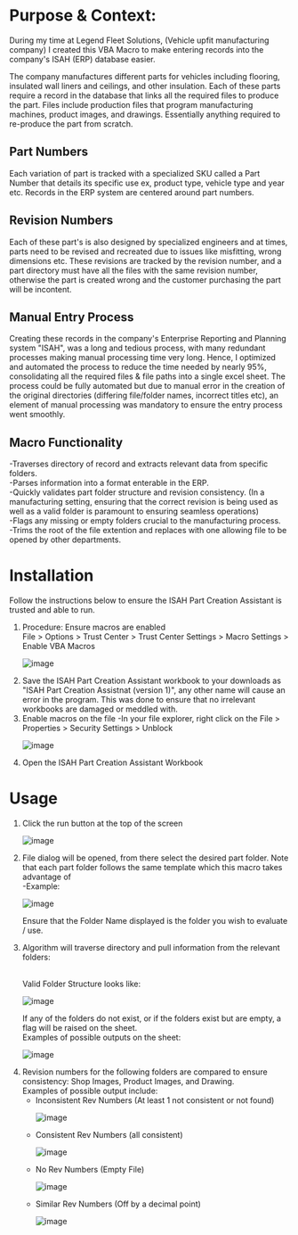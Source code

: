 <h1>Purpose & Context:</h1> 
During my time at Legend Fleet Solutions, (Vehicle upfit manufacturing company) I created this <bold>VBA Macro</bold> to make entering records into the company's ISAH (ERP) database easier.

The company manufactures different <bold>parts</bold> for vehicles including flooring, insulated wall liners and ceilings, and other insulation. Each of these parts require a record in the database that links all the required files to produce the part. Files include production files that program manufacturing machines, product images, and drawings. Essentially anything required to re-produce the part from scratch. 

<h2>Part Numbers</h2>
Each variation of part is tracked with a specialized SKU called a Part Number that details its specific use ex, product type, vehicle type and year etc. Records in the ERP system are centered around part numbers.

<h2>Revision Numbers</h2>
Each of these part's is also designed by specialized engineers and at times, parts need to be revised and recreated due to issues like misfitting, wrong dimensions etc. These revisions are tracked by the revision number, and a part directory must have all the files with the same revision number, otherwise the part is created wrong and the customer purchasing the part will be incontent.

<h2>Manual Entry Process</h2>
Creating these records in the company's Enterprise Reporting and Planning system "ISAH", was a long and tedious process, with many redundant processes making manual processing time very long. Hence, I optimized and automated the process to reduce the time needed by nearly 95%, consolidating all the required files & file paths into a single excel sheet. The process could be fully automated but due to manual error in the creation of the original directories (differing file/folder names, incorrect titles etc), an element of manual processing was mandatory to ensure the entry process went smoothly.

<h2>Macro Functionality</h2>
-Traverses directory of record and extracts relevant data from specific folders.<br>
-Parses information into a format enterable in the ERP. <br>
-Quickly validates part folder structure and revision consistency. (In a manufacturing setting, ensuring that the correct revision is being used as well as a valid folder is paramount to ensuring seamless operations) <br>
-Flags any missing or empty folders crucial to the manufacturing process. <br>
-Trims the root of the file extention and replaces with one allowing file to be opened by other departments.



<h1>Installation</h1>

Follow the instructions below to ensure the ISAH Part Creation Assistant is trusted and able to run.
<ol type="1">
<li>Procedure: Ensure macros are enabled</li>
File > Options > Trust Center > Trust Center Settings > Macro Settings > Enable VBA Macros

![image](https://github.com/user-attachments/assets/0a1d1744-580c-4742-821a-c6f8783321b6)

<li>Save the ISAH Part Creation Assistant workbook to your downloads as "ISAH Part Creation Assistnat (version 1)", any other name will cause an error in the program. This was done to ensure that no irrelevant workbooks are damaged or meddled with.</li>
<li>Enable macros on the file
   -In your file explorer, right click on the File > Properties > Security Settings > Unblock </li>
   
![image](https://github.com/user-attachments/assets/a943ae4f-c016-4c15-b7dc-a371787540a2)


<li>Open the ISAH Part Creation Assistant Workbook</li>
</ol>

<h1>Usage</h1>

<ol type="1">
<li>Click the run button at the top of the screen<br>
   
![image](https://github.com/user-attachments/assets/a69332e2-65f3-4e33-b1c6-9dccf7230470)
</li>
<li>File dialog will be opened, from there select the desired part folder. Note that each part folder follows the same template which this macro takes advantage of<br>
   -Example: 
   
   ![image](https://github.com/user-attachments/assets/d1196213-9c9e-42e2-b295-c0cc6c1ab0c0)

  Ensure that the Folder Name displayed is the folder you wish to evaluate / use. 

</li>
<li> Algorithm will traverse directory and pull information from the relevant folders:<br>
<br>
      
Valid Folder Structure looks like:
   
![image](https://github.com/user-attachments/assets/47631b87-98c8-4e28-b059-0d086ec41478)

If any of the folders do not exist, or if the folders exist but are empty, a flag will be raised on the sheet.<br>
Examples of possible outputs on the sheet:

![image](https://github.com/user-attachments/assets/8f11b883-152b-4629-ad8e-597dadb9329d)


   
</li>

<li>Revision numbers for the following folders are compared to ensure consistency: Shop Images, Product Images, and Drawing. <br>Examples of possible output include: <br>
<ul> 
<li>Inconsistent Rev Numbers (At least 1 not consistent or not found)

![image](https://github.com/user-attachments/assets/05e19610-d9e9-4113-a709-ce875dfc13f9)

</li>

<li>Consistent Rev Numbers (all consistent)

![image](https://github.com/user-attachments/assets/6c46f1d9-8a8e-4f19-aac1-ae83a8cd99e8)

</li>

<li> No Rev Numbers (Empty File)

![image](https://github.com/user-attachments/assets/64459489-bdb6-4690-96e5-3c88a7b1a379)

   
</li>
<li> Similar Rev Numbers (Off by a decimal point)

![image](https://github.com/user-attachments/assets/6fbfe4af-9365-483d-958c-2f48a7f97093)

</li>
</ul>
</li>
</ol>
